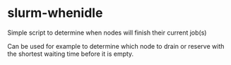 # slurm-whenidle
Simple script to determine when nodes will finish their current job(s)

Can be used for example to determine which node to drain or reserve with the shortest waiting time before it is empty.
